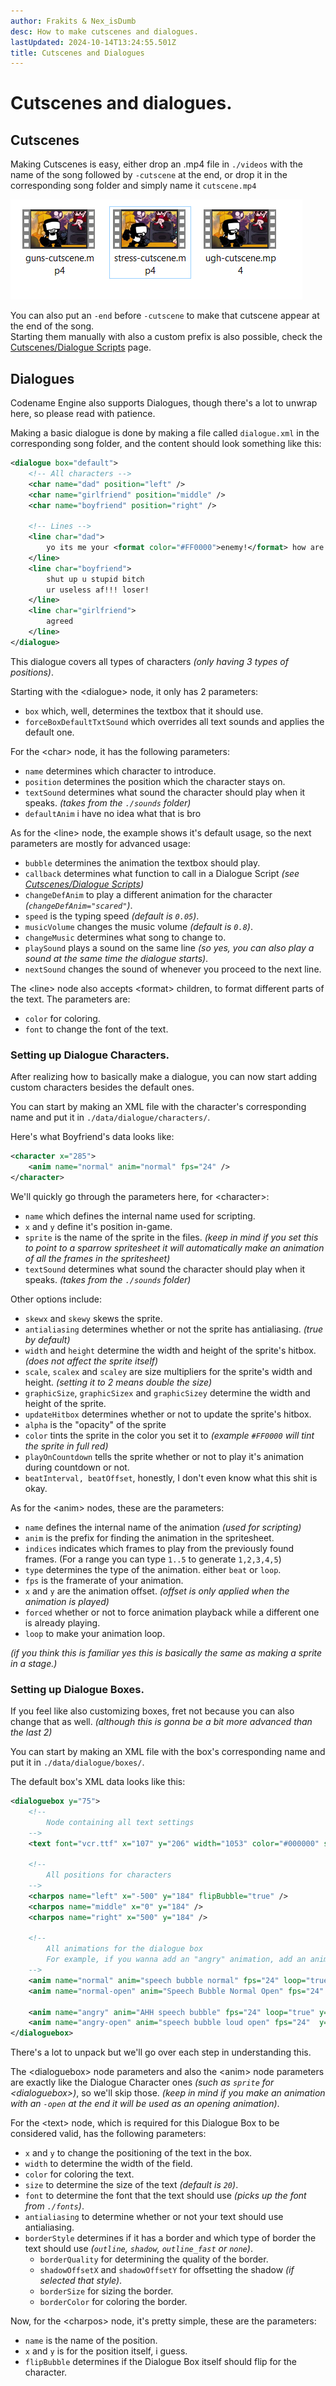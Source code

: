 ```yaml
---
author: Frakits & Nex_isDumb
desc: How to make cutscenes and dialogues.
lastUpdated: 2024-10-14T13:24:55.501Z
title: Cutscenes and Dialogues
---
```

# Cutscenes and dialogues.

## <h2 id="cutscenes">Cutscenes</h2>

Making Cutscenes is easy, either drop an .mp4 file in ``./videos`` with the name of the song followed by `-cutscene` at the end, or drop it in the corresponding song folder and simply name it ``cutscene.mp4``

<img src="./Cutscenes or Dialogues.png" alt="Image showing the file explorer of 3 files: guns-cutscene.mp4, stress-cutscene.mp4 and ugh-cutscene.mp4"/>

You can also put an ``-end`` before ``-cutscene`` to make that cutscene appear at the end of the song.<br>
Starting them manually with also a custom prefix is also possible, check the <a href="./scripting/playstate-scripts/cutscenes-dialogue-scripts.md">Cutscenes/Dialogue Scripts</a> page.

## <h2 id="dialogues">Dialogues</h2>

Codename Engine also supports Dialogues, though there's a lot to unwrap here, so please read with patience.

Making a basic dialogue is done by making a file called ``dialogue.xml`` in the corresponding song folder, and the content should look something like this:
```xml
<dialogue box="default">
	<!-- All characters -->
	<char name="dad" position="left" />
	<char name="girlfriend" position="middle" />
	<char name="boyfriend" position="right" />

	<!-- Lines -->
	<line char="dad">
		yo its me your <format color="#FF0000">enemy!</format> how are you
	</line>
	<line char="boyfriend">
		shut up u stupid bitch
		ur useless af!!! loser!
	</line>
	<line char="girlfriend">
		agreed
	</line>
</dialogue>
```

This dialogue covers all types of characters *(only having 3 types of positions)*.

Starting with the <syntax lang="xml">&lt;dialogue&gt;</syntax> node, it only has 2 parameters:
- ``box`` which, well, determines the textbox that it should use.
- ``forceBoxDefaultTxtSound`` which overrides all text sounds and applies the default one.

For the <syntax lang="xml">&lt;char&gt;</syntax> node, it has the following parameters:
- ``name`` determines which character to introduce.
- ``position`` determines the position which the character stays on.
- ``textSound`` determines what sound the character should play when it speaks. *(takes from the ``./sounds`` folder)*
- ``defaultAnim`` i have no idea what that is bro

As for the <syntax lang="xml">&lt;line&gt;</syntax> node, the example shows it's default usage, so the next parameters are mostly for advanced usage:
- ``bubble`` determines the animation the textbox should play.
- ``callback`` determines what function to call in a Dialogue Script *(see <a href="./scripting/playstate-scripts/cutscenes-dialogue-scripts.md">Cutscenes/Dialogue Scripts</a>)*
- ``changeDefAnim`` to play a different animation for the character *(<code class="inline-syntax"><span class="hljs-attr">changeDefAnim</span>=<span class="hljs-string">"scared"</span></code>)*.
- ``speed`` is the typing speed *(default is <code class="hljs-string">0.05</code>)*.
- ``musicVolume`` changes the music volume *(default is <code class="hljs-string">0.8</code>)*.
- ``changeMusic`` determines what song to change to.
- ``playSound`` plays a sound on the same line *(so yes, you can also play a sound at the same time the dialogue starts)*.
- ``nextSound`` changes the sound of whenever you proceed to the next line.

The <syntax lang="xml">&lt;line&gt;</syntax> node also accepts <syntax lang="xml">&lt;format&gt;</syntax> children, to format different parts of the text. The parameters are:
- ``color`` for coloring.
- ``font`` to change the font of the text.

### Setting up Dialogue Characters.

After realizing how to basically make a dialogue, you can now start adding custom characters besides the default ones.

You can start by making an XML file with the character's corresponding name and put it in ``./data/dialogue/characters/``.

Here's what Boyfriend's data looks like:
```xml
<character x="285">
	<anim name="normal" anim="normal" fps="24" />
</character>
```

We'll quickly go through the parameters here, for <syntax lang="xml">&lt;character&gt;</syntax>:
- ``name`` which defines the internal name used for scripting.
- ``x`` and ``y`` define it's position in-game.
- ``sprite`` is the name of the sprite in the files. *(keep in mind if you set this to point to a sparrow spritesheet it will automatically make an animation of all the frames in the spritesheet)*
- ``textSound`` determines what sound the character should play when it speaks. *(takes from the ``./sounds`` folder)*

Other options include:
- ``skewx`` and ``skewy`` skews the sprite.
- ``antialiasing`` determines whether or not the sprite has antialiasing. *(true by default)*
- ``width`` and ``height`` determine the width and height of the sprite's hitbox. *(does not affect the sprite itself)*
- ``scale``, ``scalex`` and ``scaley`` are size multipliers for the sprite's width and height. *(setting it to 2 means double the size)*
- ``graphicSize``, ``graphicSizex`` and ``graphicSizey`` determine the width and height of the sprite.
- ``updateHitbox`` determines whether or not to update the sprite's hitbox.
- ``alpha`` is the "opacity" of the sprite
- ``color`` tints the sprite in the color you set it to *(example <code class="hljs-string">#FF0000</code> will tint the sprite in full red)*
- ``playOnCountdown`` tells the sprite whether or not to play it's animation during countdown or not.
- ``beatInterval, beatOffset``, honestly, I don't even know what this shit is okay.

As for the <syntax lang="xml">&lt;anim&gt;</syntax> nodes, these are the parameters:
- ``name`` defines the internal name of the animation *(used for scripting)*
- ``anim`` is the prefix for finding the animation in the spritesheet.
- ``indices`` indicates which frames to play from the previously found frames. (For a range you can type <code class="hljs-string">1..5</code> to generate <code class="hljs-string">1,2,3,4,5</code>)
- ``type`` determines the type of the animation. either <code class="hljs-string">beat</code> or <code class="hljs-string">loop</code>.
- ``fps`` is the framerate of your animation.
- ``x`` and ``y`` are the animation offset. *(offset is only applied when the animation is played)*
- ``forced`` whether or not to force animation playback while a different one is already playing.
- ``loop`` to make your animation loop.

*(if you think this is familiar yes this is basically the same as making a sprite in a stage.)*

### Setting up Dialogue Boxes.

If you feel like also customizing boxes, fret not because you can also change that as well. *(although this is gonna be a bit more advanced than the last 2)*

You can start by making an XML file with the box's corresponding name and put it in ``./data/dialogue/boxes/``.

The default box's XML data looks like this:
```xml
<dialoguebox y="75">
	<!--
		Node containing all text settings
	-->
	<text font="vcr.ttf" x="107" y="206" width="1053" color="#000000" size="40"/>

	<!--
		All positions for characters
	-->
	<charpos name="left" x="-500" y="184" flipBubble="true" />
	<charpos name="middle" x="0" y="184" />
	<charpos name="right" x="500" y="184" />

	<!--
		All animations for the dialogue box
		For example, if you wanna add an "angry" animation, add an animation named "angry" (box idle), and "angry-open" (not needed, for box apparition)
	-->
	<anim name="normal" anim="speech bubble normal" fps="24" loop="true" x="-30"/>
	<anim name="normal-open" anim="Speech Bubble Normal Open" fps="24" />

	<anim name="angry" anim="AHH speech bubble" fps="24" loop="true" y="60"/>
	<anim name="angry-open" anim="speech bubble loud open" fps="24"  y="60"/>
</dialoguebox>
```

There's a lot to unpack but we'll go over each step in understanding this.

The <syntax lang="xml">&lt;dialoguebox&gt;</syntax> node parameters and also the <syntax lang="xml">&lt;anim&gt;</syntax> node parameters are exactly like the Dialogue Character ones *(such as ``sprite`` for <syntax lang="xml">&lt;dialoguebox&gt;</syntax>)*, so we'll skip those. *(keep in mind if you make an animation with an <code class="hljs-string">-open</code> at the end it will be used as an opening animation)*.

For the <syntax lang="xml">&lt;text&gt;</syntax> node, which is required for this Dialogue Box to be considered valid, has the following parameters:
- ``x`` and ``y`` to change the positioning of the text in the box.
- ``width`` to determine the width of the field.
- ``color`` for coloring the text.
- ``size`` to determine the size of the text *(default is <code class="hljs-string">20</code>)*.
- ``font`` to determine the font that the text should use *(picks up the font from ``./fonts``)*.
- ``antialiasing`` to determine whether or not your text should use antialiasing.
- ``borderStyle`` determines if it has a border and which type of border the text should use *(<code class="hljs-string">outline</code>, <code class="hljs-string">shadow</code>, <code class="hljs-string">outline_fast</code> or <code class="hljs-string">none</code>)*.
    - ``borderQuality`` for determining the quality of the border.
    - ``shadowOffsetX`` and ``shadowOffsetY`` for offsetting the shadow *(if selected that style)*.
    - ``borderSize`` for sizing the border.
    - ``borderColor`` for coloring the border.

Now, for the <syntax lang="xml">&lt;charpos&gt;</syntax> node, it's pretty simple, these are the parameters:
- ``name`` is the name of the position.
- ``x`` and ``y`` is for the position itself, i guess.
- ``flipBubble`` determines if the Dialogue Box itself should flip for the character.